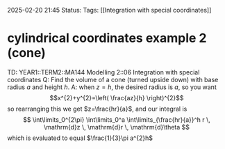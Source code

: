 2025-02-20 21:45
Status: 
Tags: [[Integration with special coordinates]]
# cylindrical coordinates example 2 (cone)

TD: YEAR1::TERM2::MA144 Modelling 2::06 Integration with special coordinates
Q: Find the volume of a cone (turned upside down) with base radius $a$ and height $h$.
A: when $z=h$, the desired radius is $a$, so you want
$$x^{2}+y^{2}=\left( \frac{az}{h} \right)^{2}$$
so rearranging this we get $z=\frac{hr}{a}$, and our integral is $$
\int\limits_0^{2\pi} \int\limits_0^a \int\limits_{\frac{hr}{a}}^h r \, \mathrm{d}z \, \mathrm{d}r \, \mathrm{d}\theta
$$which is evaluated to equal $\frac{1}{3}\pi a^{2}h$
<!--ID: 1740088463811-->

